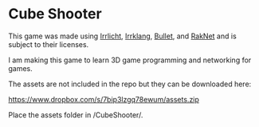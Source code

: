 Cube Shooter
============

This game was made using [Irrlicht](http://irrlicht.sourceforge.net/), [Irrklang](http://www.ambiera.com/irrklang/), [Bullet](http://bulletphysics.org/wordpress/), and [RakNet](http://www.jenkinssoftware.com/) and is subject to their licenses.

I am making this game to learn 3D game programming and networking for games.

The assets are not included in the repo but they can be downloaded here:

https://www.dropbox.com/s/7bip3lzgq78ewum/assets.zip

Place the assets folder in /CubeShooter/.
